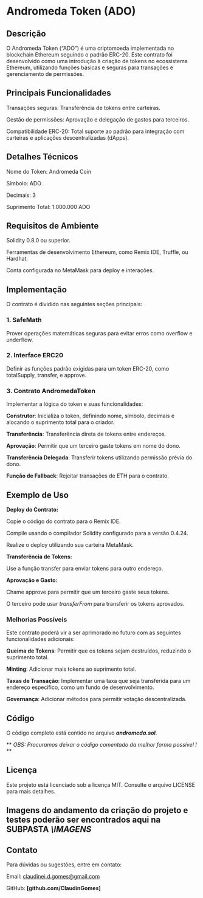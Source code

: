 # **Andromeda Token (ADO)**

## **Descrição**

O Andromeda Token (“ADO”) é uma criptomoeda implementada no blockchain Ethereum seguindo o padrão ERC-20. Este contrato foi desenvolvido como uma introdução à criação de tokens no ecossistema Ethereum, utilizando funções básicas e seguras para transações e gerenciamento de permissões.

## Principais Funcionalidades

Transações seguras: Transferência de tokens entre carteiras.

Gestão de permissões: Aprovação e delegação de gastos para terceiros.

Compatibilidade ERC-20: Total suporte ao padrão para integração com carteiras e aplicações descentralizadas (dApps).

## Detalhes Técnicos

Nome do Token: Andromeda Coin

Símbolo: ADO

Decimais: 3

Suprimento Total: 1.000.000 ADO

## Requisitos de Ambiente

Solidity 0.8.0 ou superior.

Ferramentas de desenvolvimento Ethereum, como Remix IDE, Truffle, ou Hardhat.

Conta configurada no MetaMask para deploy e interações.

## Implementação

O contrato é dividido nas seguintes seções principais:

### 1. SafeMath

Prover operações matemáticas seguras para evitar erros como overflow e underflow.

### 2. Interface ERC20

Definir as funções padrão exigidas para um token ERC-20, como totalSupply, transfer, e approve.

### 3. Contrato AndromedaToken

Implementar a lógica do token e suas funcionalidades:

**Construtor**: Inicializa o token, definindo nome, símbolo, decimais e alocando o suprimento total para o criador.

**Transferência**: Transferência direta de tokens entre endereços.

**Aprovação**: Permitir que um terceiro gaste tokens em nome do dono.

**Transferência Delegada**: Transferir tokens utilizando permissão prévia do dono.

**Função de Fallback**: Rejeitar transações de ETH para o contrato.


## **Exemplo de Uso**

**Deploy do Contrato:**

Copie o código do contrato para o Remix IDE.

Compile usando o compilador Solidity configurado para a versão 0.4.24.

Realize o deploy utilizando sua carteira MetaMask.

**Transferência de Tokens:**

Use a função transfer para enviar tokens para outro endereço.

**Aprovação e Gasto:**

Chame approve para permitir que um terceiro gaste seus tokens.

O terceiro pode usar *transferFrom* para transferir os tokens aprovados.


### Melhorias Possíveis

Este contrato poderá vir a ser aprimorado no futuro com as seguintes funcionalidades adicionais:

**Queima de Tokens**: Permitir que os tokens sejam destruídos, reduzindo o suprimento total.

**Minting**: Adicionar mais tokens ao suprimento total.

**Taxas de Transação**: Implementar uma taxa que seja transferida para um endereço específico, como um fundo de desenvolvimento.

**Governança**: Adicionar métodos para permitir votação descentralizada.


## **Código**

O código completo está contido no arquivo ***andromeda.sol***. 

** *OBS: Procuramos deixar o código comentado da melhor forma possível !* **


## **Licença**

Este projeto está licenciado sob a licença MIT. Consulte o arquivo LICENSE para mais detalhes.


## Imagens do andamento da criação do projeto e testes poderão ser encontrados aqui na SUBPASTA *\IMAGENS*


## Contato

Para dúvidas ou sugestões, entre em contato:

Email: claudinei.d.gomes@gmail.com

GitHub: **[github.com/ClaudinGomes]**

